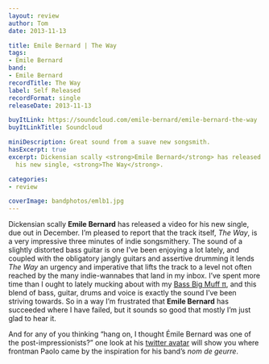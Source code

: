 ```yaml
---
layout: review
author: Tom
date: 2013-11-13

title: Emile Bernard | The Way
tags:
- Emile Bernard
band:
- Emile Bernard
recordTitle: The Way
label: Self Released
recordFormat: single
releaseDate: 2013-11-13

buyItLink: https://soundcloud.com/emile-bernard/emile-bernard-the-way
buyItLinkTitle: Soundcloud

miniDescription: Great sound from a suave new songsmith.
hasExcerpt: true
excerpt: Dickensian scally <strong>Emile Bernard</strong> has released a video for
  his new single, <strong>The Way</strong>.

categories:
- review

coverImage: bandphotos/emlb1.jpg
---
```


Dickensian scally **Emile Bernard** has released a video for his new single, due out in December. I’m pleased to report that the track itself, *The Way*, is a very impressive three minutes of indie songsmithery. The sound of a slightly distorted bass guitar is one I’ve been enjoying a lot lately, and coupled with the obligatory jangly guitars and assertive drumming it lends *The Way* an urgency and imperative that lifts the track to a level not often reached by the many indie-wannabes that land in my inbox. I’ve spent more time than I ought to lately mucking about with my [Bass Big Muff π](http://www.talkbass.com/reviews/showproduct.php/product/1417/title/electro-harmonix-bass-big-muff/cat/15), and this blend of bass, guitar, drums and voice is exactly the sound I’ve been striving towards. So in a way I’m frustrated that **Emile Bernard** has succeeded where I have failed, but it sounds so good that mostly I’m just glad to hear it.

And for any of you thinking “hang on, I thought Émile Bernard was one of the post-impressionists?” one look at his [twitter avatar](https://twitter.com/emilebernarduk) will show you where frontman Paolo came by the inspiration for his band’s _nom de geurre_.
